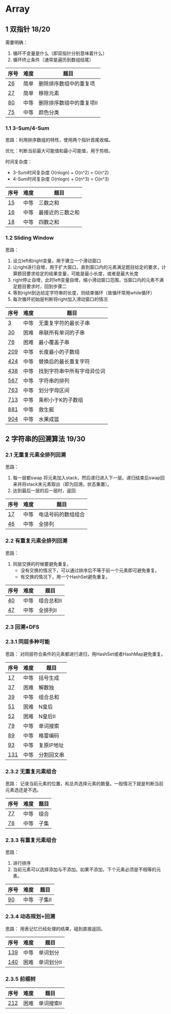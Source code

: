 # Array

## 1 双指针 18/20

需要明确：
1. 循环不变量是什么（即双指针分别意味着什么）
2. 循环终止条件（通常是遍历到数组结尾）

|序号|难度|题目|
|:----|:----|-----|
|[26](/leetcode/LC26.java)|简单|删除排序数组中的重复项|
|[27](/leetcode/LC27.java)|简单|移除元素|
|[80](/leetcode/LC80.java)|中等|删除排序数组中的重复项II|
|[75](/leetcode/LC75.java)|中等|颜色分类|

### 1.1 3-Sum/4-Sum

思路：利用排序数组的特性，使用两个指针首尾收缩。

优化：判断当前最大可能值和最小可能值，用于剪枝。

时间复杂度：
- 3-Sum时间复杂度 O(nlogn) + O(n^2) = O(n^2)
- 4-Sum时间复杂度 O(nlogn) + O(n^3) = O(n^3)

|序号|难度|题目|
|:----|:----|-----|
|[15](/leetcode/LC15.java)|中等|三数之和|
|[16](/leetcode/LC16.java)|中等|最接近的三数之和|
|[18](/leetcode/LC18.java)|中等|四数之和|

### 1.2 Sliding Window

思路：

1. 设立left和right变量，用于建立一个滑动窗口
2. 让right进行自增，用于扩大窗口，直到窗口内的元素满足题目给定的要求，计算题目要求给定的结果变量，可能是最小长度，或者是最大长度
3. right停止自增，此时left变量自增，缩小滑动窗口范围，当窗口内的元素不满足题目要求时，回到步骤二
4. 等到right到达给定字符串的长度，则结束循环（故循环常用while循环）
5. 每次循环初始是判断将right加入滑动窗口的情况

|序号|难度|题目|
|:----|:----|-----|
|[3](/leetcode/LC3.java)|中等|无重复字符的最长子串|
|[30](/leetcode/LC30.java)|困难|串联所有单词的子串|
|[76](/leetcode/LC76.java)|困难|最小覆盖子串|
|[209](/leetcode/LC209.java)|中等|长度最小的子数组|
|[424](/leetcode/LC424.java)|中等|替换后的最长重复字符|
|[438](/leetcode/LC438.java)|中等|找到字符串中所有字母异位词|
|[567](/leetcode/LC567.java)|中等|字符串的排列|
|[763](/leetcode/LC763.java)|中等|划分字母区间|
|[713](/leetcode/LC713.java)|中等|乘积小于K的子数组|
|[881](/leetcode/LC881.java)|中等|救生艇|
|[904](/leetcode/LC904.java)|中等|水果成篮|

## 2 字符串的回溯算法 19/30

### 2.1 无重复元素全排列回溯

思路：

1. 每一层都swap 将元素加入stack，然后递归进入下一层。递归结束后swap回来并将stack末元素取出（即为回溯，状态重置）。
2. 达到最后一层的后一层时，返回

|序号|难度|题目|
|:----|:----|-----|
|[17](/leetcode/LC17.java)|中等|电话号码的数组组合|
|[46](/leetcode/LC46.java)|中等|全排列|

### 2.2 有重复元素全排列回溯

思路：

1. 同层交换的时候要避免重复。
    - 没有交换的情况下，可以通过排序后不等于前一个元素即可避免重复。
    - 有交换的情况下，用一个HashSet避免重复。

|序号|难度|题目|
|:----|:----|-----|
|[40](/leetcode/LC40.java)|中等|组合总和II|
|[47](/leetcode/LC47.java)|中等|全排列II|

### 2.3 回溯+DFS

### 2.3.1 同层多种可能

思路：
对同层符合条件的元素都进行递归，用HashSet或者HashMap避免重复。

|序号|难度|题目|
|:----|:----|-----|
|[17](/leetcode/LC22.java)|中等|括号生成|
|[37](/leetcode/LC37.java)|困难|解数独|
|[39](/leetcode/LC39.java)|中等|组合总和|
|[51](/leetcode/LC51.java)|困难|N皇后|
|[52](/leetcode/LC52.java)|困难|N皇后II|
|[79](/leetcode/LC79.java)|中等|单词搜索|
|[89](/leetcode/LC89.java)|中等|格雷编码|
|[93](/leetcode/LC93.java)|中等|复原IP地址|
|[131](/leetcode/LC131.java)|中等|分割回文串|

### 2.3.2 无重复元素组合

思路：
记录当前元素的位置，和总共选择元素的数量。一般情况下就是判断当前元素选还是不选。

|序号|难度|题目|
|:----|:----|-----|
|[77](/leetcode/LC77.java)|中等|组合|
|[78](/leetcode/LC78.java)|中等|子集|

### 2.3.3 有重复元素组合

思路：
1. 进行排序
2. 当前元素可以选择添加与不添加。如果不添加，下个元素必须是不相等的元素。

|序号|难度|题目|
|:----|:----|-----|
|[90](/leetcode/LC90.java)|中等|子集II|

### 2.3.4 动态规划+回溯

思路：
用表记忆已经处理的结果，碰到直接返回。

|序号|难度|题目|
|:----|:----|-----|
|[139](/leetcode/LC139.java)|中等|单词划分|
|[140](/leetcode/LC140.java)|困难|单词划分II|

### 2.3.5 前缀树

|序号|难度|题目|
|:----|:----|-----|
|[212](/leetcode/LC212.java)|困难|单词搜索II|